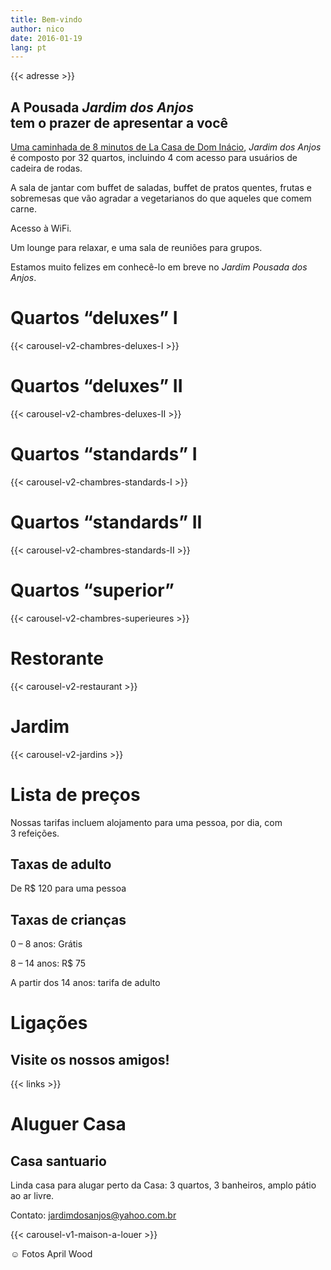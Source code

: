 ```yaml
---
title: Bem-vindo
author: nico
date: 2016-01-19
lang: pt
---
```


{{< adresse >}}

## A Pousada <i>Jardim dos Anjos</i><br />tem o prazer de apresentar a você

<a href="http://goo.gl/maps/i1L2U"><span class="domInacio">Uma caminhada de 8 minutos de La Casa de Dom Inácio</span></a>, <i>Jardim dos Anjos</i> é composto por 32 quartos, incluindo 4 com acesso para usuários de cadeira de rodas.

A sala de jantar com buffet de saladas, buffet de pratos quentes, frutas e sobremesas que vão agradar a vegetarianos do que aqueles que comem carne.

Acesso à WiFi.

Um lounge para relaxar, e uma sala de reuniões para grupos.

Estamos muito felizes em conhecê-lo em breve no <i>Jardim Pousada dos Anjos</i>.

<h1 id="photos_chambres_deluxes_I">Quartos “deluxes” I</h1>

{{< carousel-v2-chambres-deluxes-I >}}

<h1 id="photos_chambres_deluxes_II">Quartos “deluxes” II</h1>

{{< carousel-v2-chambres-deluxes-II >}}

<h1 id="photos_chambres_standards_I">Quartos “standards” I</h1>

{{< carousel-v2-chambres-standards-I >}}

<h1 id="photos_chambres_standards_II">Quartos “standards” II</h1>

{{< carousel-v2-chambres-standards-II >}}

<h1 id="photos_chambres_superieures">Quartos “superior”</h1>

{{< carousel-v2-chambres-superieures >}}


<h1 id="photos_restaurant">Restorante</h1>

{{< carousel-v2-restaurant >}}

<h1 id="photos_jardins">Jardim</h1>

{{< carousel-v2-jardins >}}

<!--
<h1 id="photos">Fotos</h1>

[metaslider id=92]

*Fotos: Pasha Antonov: <a href="http://www.pavelantonov.com">www.pavelantonov.com</a>
-->


# Lista de preços

Nossas tarifas incluem alojamento para uma pessoa, por dia, com 3 refeições.

## Taxas de adulto

De R$ 120 para uma pessoa

## Taxas de crianças

0 – 8 anos: Grátis<br />

8 – 14 anos: R$ 75<br />

A partir dos 14 anos: tarifa de adulto

<!--
<h1 id="testimony">Depoismentos</h1>
-->
<!-- Vide -->


# Ligações

## Visite os nossos amigos!

{{< links >}}


# Aluguer Casa

## Casa santuario

Linda casa para alugar perto da Casa: 3 quartos, 3 banheiros, amplo pátio ao ar livre.

Contato: <a href="mailto:jardimdosanjos@yahoo.com.br">jardimdosanjos@yahoo.com.br</a>

{{< carousel-v1-maison-a-louer >}}

☺ Fotos April Wood
